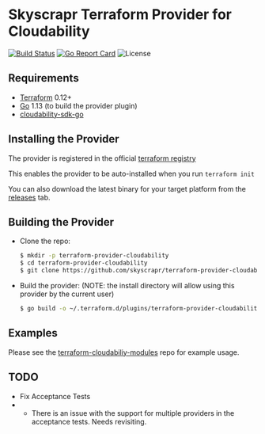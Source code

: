 # Skyscrapr Terraform Provider for Cloudability

[![Build Status](https://travis-ci.com/skyscrapr/terraform-provider-cloudability.svg?branch=master)](https://travis-ci.com/skyscrapr/terraform-provider-cloudability)
[![Go Report Card](https://goreportcard.com/badge/github.com/skyscrapr/terraform-provider-cloudability)](https://goreportcard.com/report/github.com/skyscrapr/terraform-provider-cloudability)
![License](https://img.shields.io/dub/l/vibe-d.svg)

## Requirements

- [Terraform](https://www.terraform.io/downloads.html) 0.12+
- [Go](https://golang.org/doc/install) 1.13 (to build the provider plugin)
- [cloudability-sdk-go](https://github.com/skyscrapr/cloudability-sdk-go) 

## Installing the Provider

The provider is registered in the official [terraform registry](https://registry.terraform.io/providers/skyscrapr/cloudability/latest) 

This enables the provider to be auto-installed when you run ```terraform init```

You can also download the latest binary for your target platform from the [releases](https://github.com/skyscrapr/terraform-provider-cloudability/releases) tab.

## Building the Provider

- Clone the repo:
    ```sh
    $ mkdir -p terraform-provider-cloudability
    $ cd terraform-provider-cloudability
    $ git clone https://github.com/skyscrapr/terraform-provider-cloudability
    ```

- Build the provider: (NOTE: the install directory will allow using this provider by the current user)
    ```sh
    $ go build -o ~/.terraform.d/plugins/terraform-provider-cloudability
    ```

## Examples

Please see the [terraform-cloudabiliy-modules](https://github.com/skyscrapr/terraform-cloudability-modules) repo for example usage.

## TODO

- Fix Acceptance Tests 
- - There is an issue with the support for multiple providers in the acceptance tests. Needs revisiting.
